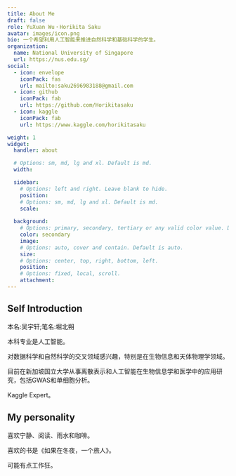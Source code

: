 ```yaml
---
title: About Me
draft: false
role: YuXuan Wu・Horikita Saku
avatar: images/icon.png
bio: 一个希望利用人工智能来推进自然科学和基础科学的学生。
organization:
  name: National University of Singapore
  url: https://nus.edu.sg/
social:
  - icon: envelope
    iconPack: fas
    url: mailto:saku2696983188@gmail.com
  - icon: github
    iconPack: fab
    url: https://github.com/Horikitasaku
  - icon: kaggle
    iconPack: fab
    url: https://www.kaggle.com/horikitasaku

weight: 1
widget:
  handler: about

  # Options: sm, md, lg and xl. Default is md.
  width:

  sidebar:
    # Options: left and right. Leave blank to hide.
    position:
    # Options: sm, md, lg and xl. Default is md.
    scale:
  
  background:
    # Options: primary, secondary, tertiary or any valid color value. Default is primary.
    color: secondary
    image:
    # Options: auto, cover and contain. Default is auto.
    size:
    # Options: center, top, right, bottom, left.
    position:
    # Options: fixed, local, scroll.
    attachment: 
---
```


## Self Introduction

本名:吴宇轩;笔名:堀北朔

本科专业是人工智能。

对数据科学和自然科学的交叉领域感兴趣，特别是在生物信息和天体物理学领域。

目前在新加坡国立大学从事离散表示和人工智能在生物信息学和医学中的应用研究，包括GWAS和单细胞分析。

Kaggle Expert。

## My personality  

喜欢宁静、阅读、雨水和咖啡。

喜欢的书是《如果在冬夜，一个旅人》。

可能有点工作狂。
